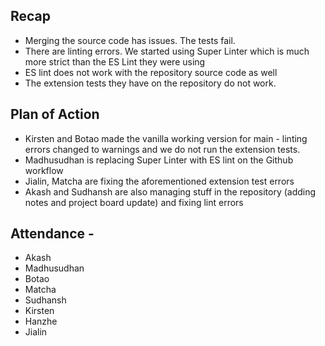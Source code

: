 ## Recap
- Merging the source code has issues. The tests fail.
- There are linting errors. We started using Super Linter which is much more strict than the ES Lint they were using
- ES lint does not work with the repository source code as well
- The extension tests they have on the repository do not work.

## Plan of Action
- Kirsten and Botao made the vanilla working version for main - linting errors changed to warnings and we do not run the extension tests.
- Madhusudhan is replacing Super Linter with ES lint on the Github workflow
- Jialin, Matcha are fixing the aforementioned extension test errors
- Akash and Sudhansh are also managing stuff in the repository (adding notes and project board update) and fixing lint errors






## Attendance - 
- Akash
- Madhusudhan
- Botao
- Matcha
- Sudhansh
- Kirsten
- Hanzhe
- Jialin
